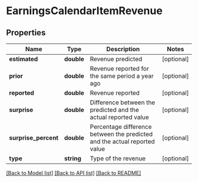 # EarningsCalendarItemRevenue

## Properties
Name | Type | Description | Notes
------------ | ------------- | ------------- | -------------
**estimated** | **double** | Revenue predicted | [optional] 
**prior** | **double** | Revenue reported for the same period a year ago | [optional] 
**reported** | **double** | Revenue reported | [optional] 
**surprise** | **double** | Difference between the predicted and the actual reported value | [optional] 
**surprise_percent** | **double** | Percentage difference between the predicted and the actual reported value | [optional] 
**type** | **string** | Type of the revenue | [optional] 

[[Back to Model list]](../../README.md#documentation-for-models) [[Back to API list]](../../README.md#documentation-for-api-endpoints) [[Back to README]](../../README.md)


